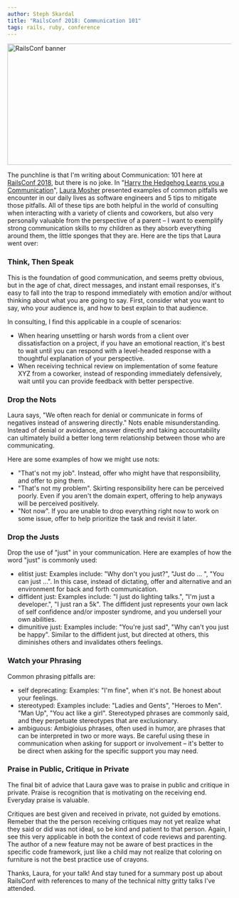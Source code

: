 ```yaml
---
author: Steph Skardal
title: "RailsConf 2018: Communication 101"
tags: rails, ruby, conference
---
```


<img src="/blog/2018/04/19/railsconf-2018-day-two/railsconf-2018.jpg" width="770" height="272" alt="RailsConf banner" />

The punchline is that I'm writing about Communication: 101 here at [RailsConf 2018](https://railsconf.com/), but there is no joke. In "[Harry the Hedgehog Learns you a Communication](https://speakerdeck.com/lauramosher/harry-the-hedgehog-learns-you-a-communication)", [Laura Mosher](https://lauramosher.com/) presented examples of common pitfalls we encounter in our daily lives as software engineers and 5 tips to mitigate those pitfalls. All of these tips are both helpful in the world of consulting when interacting with a variety of clients and coworkers, but also very personally valuable from the perspective of a parent &ndash; I want to exemplify strong communication skills to my children as they absorb everything around them, the little sponges that they are. Here are the tips that Laura went over:

### Think, Then Speak

This is the foundation of good communication, and seems pretty obvious, but in the age of chat, direct messages, and instant email responses, it's easy to fall into the trap to respond immediately with emotion and/or without thinking about what you are going to say. First, consider what you want to say, who your audience is, and how to best explain to that audience.

In consulting, I find this applicable in a couple of scenarios:

* When hearing unsettling or harsh words from a client over dissatisfaction on a project, if you have an emotional reaction, it's best to wait until you can respond with a level-headed response with a thoughtful explanation of your perspective.
* When receiving technical review on implementation of some feature XYZ from a coworker, instead of responding immediately defensively, wait until you can provide feedback with better perspective.

### Drop the Nots

Laura says, "We often reach for denial or communicate in forms of negatives instead of answering directly." Nots enable misunderstanding. Instead of denial or avoidance, answer directly and taking accountability can ultimately build a better long term relationship between those who are communicating.

Here are some examples of how we might use nots:

* "That's not my job". Instead, offer who might have that responsibility, and offer to ping them.
* "That's not my problem". Skirting responsibility here can be perceived poorly. Even if you aren't the domain expert, offering to help anyways will be perceived positively.
* "Not now". If you are unable to drop everything right now to work on some issue, offer to help prioritize the task and revisit it later.

### Drop the Justs

Drop the use of "just" in your communication. Here are examples of how the word "just" is commonly used:

* elitist just: Examples include: "Why don't you just?", "Just do ... ", "You can just ...". In this case, instead of dictating, offer and alternative and an environment for back and forth communication.
* diffident just: Examples include: "I just do lighting talks.", "I'm just a developer.", "I just ran a 5k". The diffident just represents your own lack of self confidence and/or imposter syndrome, and you undersell your own abilities.
* dimunitive just: Examples include: "You're just sad", "Why can't you just be happy". Similar to the diffident just, but directed at others, this diminishes others and invalidates others feelings.

### Watch your Phrasing

Common phrasing pitfalls are:

* self deprecating: Examples: "I'm fine", when it's not. Be honest about your feelings.
* stereotyped: Examples include: "Ladies and Gents", "Heroes to Men". "Man Up", "You act like a girl". Stereotyped phrases are commonly said, and they perpetuate stereotypes that are exclusionary.
* ambiguous: Ambigioius phrases, often used in humor, are phrases that can be interpreted in two or more ways. Be careful using these in communication when asking for support or involvement &ndash; it's better to be direct when asking for the specific support you may need.

### Praise in Public, Critique in Private

The final bit of advice that Laura gave was to praise in public and critique in private. Praise is recognition that is motivating on the receiving end. Everyday praise is valuable.

Critiques are best given and received in private, not guided by emotions. Remeber that the the person receiving critiques may not yet realize what they said or did was not ideal, so be kind and patient to that person. Again, I see this very applicable in both the context of code reviews and parenting. The author of a new feature may not be aware of best practices in the specific code framework, just like a child may not realize that coloring on furniture is not the best practice use of crayons.

Thanks, Laura, for your talk! And stay tuned for a summary post up about RailsConf with references to many of the technical nitty gritty talks I've attended.

